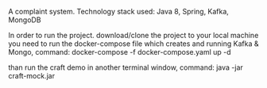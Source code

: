 A complaint system.
Technology stack used: Java 8, Spring, Kafka, MongoDB

In order to run the project.
download/clone the project to your local machine
you need to run the docker-compose file which creates and running Kafka & Mongo, command:
  docker-compose -f docker-compose.yaml up -d

than run the craft demo in another terminal window, command:
  java -jar craft-mock.jar

